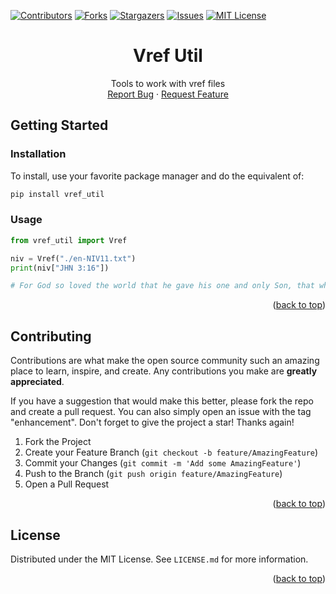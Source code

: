 <!-- PROJECT SHIELDS -->
<!--
*** I'm using markdown "reference style" links for readability.
*** Reference links are enclosed in brackets [ ] instead of parentheses ( ).
*** See the bottom of this document for the declaration of the reference variables
*** for contributors-url, forks-url, etc. This is an optional, concise syntax you may use.
*** https://www.markdownguide.org/basic-syntax/#reference-style-links
-->

[![Contributors][contributors-shield]][contributors-url]
[![Forks][forks-shield]][forks-url]
[![Stargazers][stars-shield]][stars-url]
[![Issues][issues-shield]][issues-url]
[![MIT License][license-shield]][license-url]

<!-- [![LinkedIn][linkedin-shield]][linkedin-url] -->

<a name="readme-top"></a>

<div align="center">
  <h1 align="center">Vref Util</h3>

  <p align="center">
    Tools to work with vref files
    <br />
    <!-- <a href="https://github.com/jcuenod/vref_util"><strong>Explore the docs »</strong></a>
    <br />
    <br />
    <a href="https://github.com/jcuenod/vref_util">View Demo</a>
    · -->
    <a href="https://github.com/jcuenod/vref_util/issues">Report Bug</a>
    ·
    <a href="https://github.com/jcuenod/vref_util/issues">Request Feature</a>
    <!-- ·
    <a href="https://jcuenod.github.io/vref_util-examples/">Live Demo</a> -->
  </p>
</div>



<!-- GETTING STARTED -->
## Getting Started

### Installation

To install, use your favorite package manager and do the equivalent of:

```sh
pip install vref_util
```

<!-- USAGE EXAMPLES -->
### Usage

```python
from vref_util import Vref

niv = Vref("./en-NIV11.txt")
print(niv["JHN 3:16"])

# For God so loved the world that he gave his one and only Son, that whoever believes in him shall not perish but have eternal life.
```

<p align="right">(<a href="#readme-top">back to top</a>)</p>



<!-- CONTRIBUTING -->
## Contributing

Contributions are what make the open source community such an amazing place to learn, inspire, and create. Any contributions you make are **greatly appreciated**.

If you have a suggestion that would make this better, please fork the repo and create a pull request. You can also simply open an issue with the tag "enhancement".
Don't forget to give the project a star! Thanks again!

1. Fork the Project
2. Create your Feature Branch (`git checkout -b feature/AmazingFeature`)
3. Commit your Changes (`git commit -m 'Add some AmazingFeature'`)
4. Push to the Branch (`git push origin feature/AmazingFeature`)
5. Open a Pull Request

<p align="right">(<a href="#readme-top">back to top</a>)</p>



<!-- LICENSE -->
## License

Distributed under the MIT License. See `LICENSE.md` for more information.

<p align="right">(<a href="#readme-top">back to top</a>)</p>



<!-- MARKDOWN LINKS & IMAGES -->
<!-- https://www.markdownguide.org/basic-syntax/#reference-style-links -->
[contributors-shield]: https://img.shields.io/github/contributors/jcuenod/vref_util.svg?style=for-the-badge
[contributors-url]: https://github.com/jcuenod/vref_util/graphs/contributors
[forks-shield]: https://img.shields.io/github/forks/jcuenod/vref_util.svg?style=for-the-badge
[forks-url]: https://github.com/jcuenod/vref_util/network/members
[stars-shield]: https://img.shields.io/github/stars/jcuenod/vref_util.svg?style=for-the-badge
[stars-url]: https://github.com/jcuenod/vref_util/stargazers
[issues-shield]: https://img.shields.io/github/issues/jcuenod/vref_util.svg?style=for-the-badge
[issues-url]: https://github.com/jcuenod/vref_util/issues
[license-shield]: https://img.shields.io/github/license/jcuenod/vref_util.svg?style=for-the-badge
[license-url]: https://github.com/jcuenod/vref_util/blob/master/LICENSE.txt